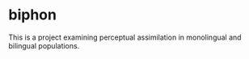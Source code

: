 # biphon
This is a project examining perceptual assimilation in monolingual and bilingual populations.
